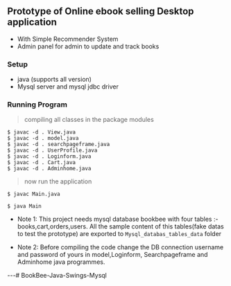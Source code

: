 ## Prototype of Online ebook selling Desktop application

- With Simple Recommender System
- Admin panel for admin to update and track books

### Setup

- java (supports all version)
- Mysql server and mysql jdbc driver 

### Running Program

> compiling all classes in the package modules

```shell
$ javac -d . View.java
$ javac -d . model.java
$ javac -d . searchpageframe.java
$ javac -d . UserProfile.java
$ javac -d . Loginform.java
$ javac -d . Cart.java
$ javac -d . Adminhome.java
```

> now run the application

```shell
$ javac Main.java

$ java Main
```

- Note 1: This project needs mysql database bookbee with four tables :- books,cart,orders,users. All the sample content of this tables(fake datas to test the prototype) are exported to `Mysql_databas_tables_data` folder

- Note 2: Before compiling the code change the DB connection username and password of yours in model,Loginform, Searchpageframe and Adminhome java programmes.  

---# BookBee-Java-Swings-Mysql
